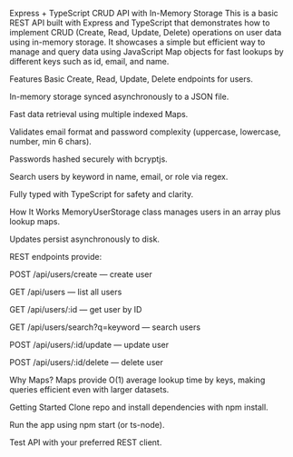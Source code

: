 Express + TypeScript CRUD API with In-Memory Storage
This is a basic REST API built with Express and TypeScript that demonstrates how to implement CRUD (Create, Read, Update, Delete) operations on user data using in-memory storage. It showcases a simple but efficient way to manage and query data using JavaScript Map objects for fast lookups by different keys such as id, email, and name.

Features
Basic Create, Read, Update, Delete endpoints for users.

In-memory storage synced asynchronously to a JSON file.

Fast data retrieval using multiple indexed Maps.

Validates email format and password complexity (uppercase, lowercase, number, min 6 chars).

Passwords hashed securely with bcryptjs.

Search users by keyword in name, email, or role via regex.

Fully typed with TypeScript for safety and clarity.

How It Works
MemoryUserStorage class manages users in an array plus lookup maps.

Updates persist asynchronously to disk.

REST endpoints provide:

POST /api/users/create — create user

GET /api/users — list all users

GET /api/users/:id — get user by ID

GET /api/users/search?q=keyword — search users

POST /api/users/:id/update — update user

POST /api/users/:id/delete — delete user

Why Maps?
Maps provide O(1) average lookup time by keys, making queries efficient even with larger datasets.

Getting Started
Clone repo and install dependencies with npm install.

Run the app using npm start (or ts-node).

Test API with your preferred REST client.

